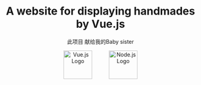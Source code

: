 <div align="center">
  <h1>A website for displaying handmades by Vue.js</h1>
  <p>此项目 献给我的Baby sister</p>
   <div>
    <img src="https://tuchuang-1312256370.cos.ap-shanghai.myqcloud.com/vue.svg" alt="Vue.js Logo" height="75" style="margin-right: 20px;">
    <img src="https://tuchuang-1312256370.cos.ap-shanghai.myqcloud.com/nodejsDark.svg" alt="Node.js Logo" height="75" style="margin-left: 20px;">
  </div>
</div>

